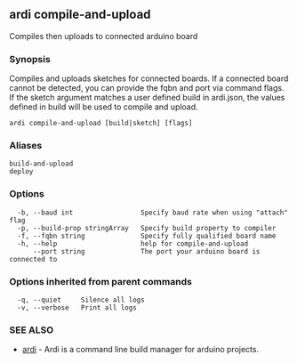 ## ardi compile-and-upload

Compiles then uploads to connected arduino board

### Synopsis


Compiles and uploads sketches for connected boards. If a connected board cannot be detected, you can provide the fqbn and port via command flags. If the sketch argument matches a user defined build in ardi.json, the values defined in build will be used to compile and upload.

```
ardi compile-and-upload [build|sketch] [flags]
```

### Aliases


```
build-and-upload
deploy
```

### Options

```
  -b, --baud int                 Specify baud rate when using "attach" flag
  -p, --build-prop stringArray   Specify build property to compiler
  -f, --fqbn string              Specify fully qualified board name
  -h, --help                     help for compile-and-upload
      --port string              The port your arduino board is connected to
```

### Options inherited from parent commands

```
  -q, --quiet     Silence all logs
  -v, --verbose   Print all logs
```

### SEE ALSO

* [ardi](ardi.md)	 - Ardi is a command line build manager for arduino projects.

